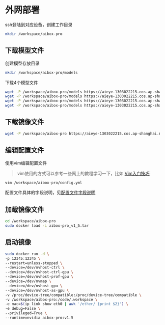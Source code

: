 # 外网部署

ssh登陆到对应设备，创建工作目录

```bash
mkdir /workspace/aibox-pro
```

## 下载模型文件

创建模型存放目录

```bash
mkdir /workspace/aibox-pro/models
```

下载4个模型文件

```bash
wget -P /workspace/aibox-pro/models https://aieye-1303022215.cos.ap-shanghai.myqcloud.com/aibox-pro/models/bytetrack_x_fp16.trt
wget -P /workspace/aibox-pro/models https://aieye-1303022215.cos.ap-shanghai.myqcloud.com/aibox-pro/models/face_detection_fp16.trt
wget -P /workspace/aibox-pro/models https://aieye-1303022215.cos.ap-shanghai.myqcloud.com/aibox-pro/models/face_recognition_fp16.trt
wget -P /workspace/aibox-pro/models https://aieye-1303022215.cos.ap-shanghai.myqcloud.com/aibox-pro/models/resnet18-f37072fd.pth
```

## 下载镜像文件

```bash
wget -P /workspace/aibox-pro https://aieye-1303022215.cos.ap-shanghai.myqcloud.com/aibox-pro/image/aibox-pro_v1_6.tar
```

## 编辑配置文件

使用vim编辑配置文件

> vim使用的方式可以参考一些网上的教程学习一下，比如 [Vim入门技巧](https://www.coonote.com/vim-note/vim-introductory-skills.html)

```bash
vim /workspace/aibox-pro/config.yml
```

配置文件具体的字段说明，见[配置文件字段说明](./配置文件字段说明.md)

## 加载镜像文件

```bash
cd /workspace/aibox-pro
sudo docker load -i aibox-pro_v1_5.tar
```

## 启动镜像

```bash
sudo docker run -d \
-p 12345:12345 \
--restart=unless-stopped \
--device=/dev/nvhost-ctrl \
--device=/dev/nvhost-ctrl-gpu \
--device=/dev/nvhost-prof-gpu \
--device=/dev/nvmap \
--device=/dev/nvhost-gpu \
--device=/dev/nvhost-as-gpu \
-v /proc/device-tree/compatible:/proc/device-tree/compatible \
-v /workspace/aibox-pro:/code/.workspace \
-e mac=$(ip link show eth0 | awk '/ether/ {print $2}') \
-e debug=False \
--privileged=True \
--runtime=nvidia aibox-pro:v1.5
```
